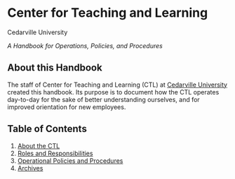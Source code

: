 Center for Teaching and Learning
================================

Cedarville University

*A Handbook for Operations, Policies, and Procedures*

About this Handbook
-------------------

The staff of Center for Teaching and Learning (CTL) at [Cedarville University](http://cedarville.edu) created this handbook.
Its purpose is to document how the CTL operates day-to-day for the sake of better understanding ourselves, and for improved orientation for new employees.

Table of Contents
-----------------
1. [About the CTL](about.md)
2. [Roles and Responsibilities](roles-resp/index.md)
3. [Operational Policies and Procedures](operations/index.md)
4. [Archives](archives.md)
